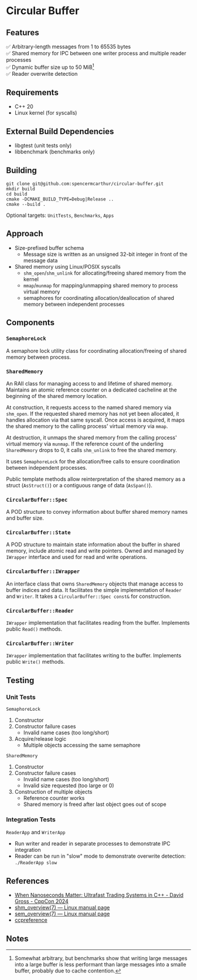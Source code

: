 # Circular Buffer

## Features
✅ Arbitrary-length messages from 1 to 65535 bytes \
✅ Shared memory for IPC between one writer process and multiple reader processes \
✅ Dynamic buffer size up to 50 MiB[^1] \
✅ Reader overwrite detection

## Requirements
- C++ 20
- Linux kernel (for syscalls)

## External Build Dependencies
- libgtest (unit tests only)
- libbenchmark (benchmarks only)

## Building
```
git clone git@github.com:spencermcarthur/circular-buffer.git
mkdir build
cd build
cmake -DCMAKE_BUILD_TYPE=Debug|Release ..
cmake --build .
```
Optional targets: `UnitTests`, `Benchmarks`, `Apps`

## Approach
- Size-prefixed buffer schema
    - Message size is written as an unsigned 32-bit integer in front of the message data
- Shared memory using Linux/POSIX syscalls
    - `shm_open`/`shm_unlink` for allocating/freeing shared memory from the kernel
    - `mmap`/`munmap` for mapping/unmapping shared memory to process virtual memory
    - semaphores for coordinating allocation/deallocation of shared memory between independent processes

## Components

### `SemaphoreLock`
A semaphore lock utility class for coordinating allocation/freeing of shared memory between process.

### `SharedMemory`
An RAII class for managing access to and lifetime of shared memory. Maintains an atomic reference counter on a dedicated cacheline at the beginning of the shared memory location.

At construction, it requests access to the named shared memory via `shm_open`. If the requested shared memory has not yet been allocated, it handles allocation via that same syscall. Once access is acquired, it maps the shared memory to the calling process' virtual memory via `mmap`.

At destruction, it unmaps the shared memory from the calling process' virtual memory via `munmap`. If the reference count of the underling `SharedMemory` drops to 0, it calls `shm_unlink` to free the shared memory.

It uses `SemaphoreLock` for the allocation/free calls to ensure coordination between independent processes.

Public template methods allow reinterpretation of the shared memory as a struct (`AsStruct()`) or a contiguous range of data (`AsSpan()`).

### `CircularBuffer::Spec`
A POD structure to convey information about buffer shared memory names and buffer size.

### `CircularBuffer::State`
A POD structure to maintain state information about the buffer in shared memory, include atomic read and write pointers. Owned and managed by `IWrapper` interface and used for read and write operations.

### `CircularBuffer::IWrapper`
An interface class that owns `SharedMemory` objects that manage access to buffer indices and data. It facilitates the simple implementation of `Reader` and `Writer`. It takes a `CircularBuffer::Spec const&` for construction.

### `CircularBuffer::Reader`
`IWrapper` implementation that facilitates reading from the buffer. Implements public `Read()` methods.

### `CircularBuffer::Writer`
`IWrapper` implementation that facilitates writing to the buffer. Implements public `Write()` methods.

## Testing

### Unit Tests
`SemaphoreLock`
1. Constructor
2. Constructor failure cases
    - Invalid name cases (too long/short)
3. Acquire/release logic
    - Multiple objects accessing the same semaphore

`SharedMemory`
1. Constructor
2. Constructor failure cases
    - Invalid name cases (too long/short)
    - Invalid size requested (too large or 0)
3. Construction of multiple objects
    - Reference counter works
    - Shared memory is freed after last object goes out of scope

### Integration Tests
`ReaderApp` and `WriterApp`
- Run writer and reader in separate processes to demonstrate IPC integration
- Reader can be run in "slow" mode to demonstrate overwrite detection: `./ReaderApp slow`

## References
- [When Nanoseconds Matter: Ultrafast Trading Systems in C++ - David Gross - CppCon 2024](https://www.youtube.com/watch?v=sX2nF1fW7kI)
- [shm_overview(7) — Linux manual page](https://man7.org/linux/man-pages/man7/shm_overview.7.html)
- [sem_overview(7) — Linux manual page](https://man7.org/linux/man-pages/man7/sem_overview.7.html)
- [ccpreference](https://cppreference.com/)

## Notes
[^1]: Somewhat arbitrary, but benchmarks show that writing large messages into a large buffer is less performant than large messages into a smalle buffer, probably due to cache contention.
